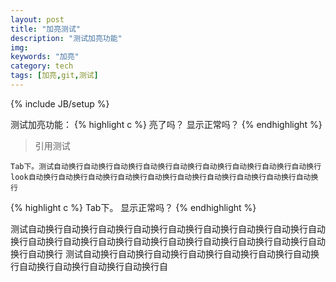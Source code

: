 ```yaml
---
layout: post
title: "加亮测试"
description: "测试加亮功能"
img: 
keywords: "加亮"
category: tech
tags: [加亮,git,测试]
---
```

{% include JB/setup %}

测试加亮功能：
{% highlight c %}
亮了吗？
显示正常吗？
{% endhighlight %}

>引用测试

    Tab下。测试自动换行自动换行自动换行自动换行自动换行自动换行自动换行自动换行自动换行look自动换行自动换行自动换行自动换行自动换行自动换行自动换行自动换行自动换行自动换行
    
{% highlight c %}
Tab下。
显示正常吗？
{% endhighlight %}

测试自动换行自动换行自动换行自动换行自动换行自动换行自动换行自动换行自动换行自动换行自动换行自动换行自动换行自动换行自动换行自动换行自动换行自动换行自动换行
测试自动换行自动换行自动换行自动换行自动换行自动换行自动换行自动换行自动换行自动换行自动换行自
    